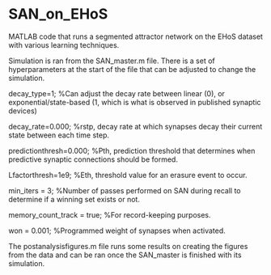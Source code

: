 # SAN_on_EHoS
MATLAB code that runs a segmented attractor network on the EHoS dataset with various learning techniques.

Simulation is ran from the SAN_master.m file. There is a set of hyperparameters at the start of the file that can be adjusted to change the simulation.

decay_type=1;              %Can adjust the decay rate between linear (0), or exponential/state-based (1, which is what is observed in published synaptic devices)

decay_rate=0.000;          %rstp, decay rate at which synapses decay their current state between each time step.

predictionthresh=0.000;    %Pth, prediction threshold that determines when predictive synaptic connections should be formed.

Lfactorthresh=1e9;         %Eth, threshold value for an erasure event to occur.

min_iters = 3;             %Number of passes performed on SAN during recall to determine if a winning set exists or not.

memory_count_track = true; %For record-keeping purposes.

won = 0.001;               %Programmed weight of synapses when activated.


The postanalysisfigures.m file runs some results on creating the figures from the data and can be ran once the SAN_master is finished with its simulation. 



